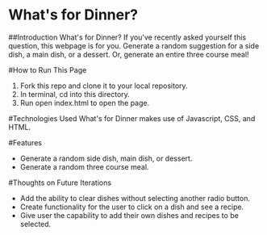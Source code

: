 # What's for Dinner?

##Introduction
What's for Dinner? If you've recently asked yourself this question, this webpage
is for you. Generate a random suggestion for a side dish, a main dish, or a dessert. Or, generate an entire three course meal!


#How to Run This Page
1. Fork this repo and clone it to your local repository.
2. In terminal, cd into this directory.
3. Run open index.html to open the page.

#Technologies Used
What's for Dinner makes use of Javascript, CSS, and HTML.

#Features
- Generate a random side dish, main dish, or dessert.
- Generate a random three course meal.

#Thoughts on Future Iterations
- Add the ability to clear dishes without selecting another radio button.
- Create functionality for the user to click on a dish and see a recipe.
- Give user the capability to add their own dishes and recipes to be selected.
